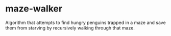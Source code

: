 # maze-walker
Algorithm that attempts to find hungry penguins trapped in a maze and save them from starving by recursively walking through that maze.
